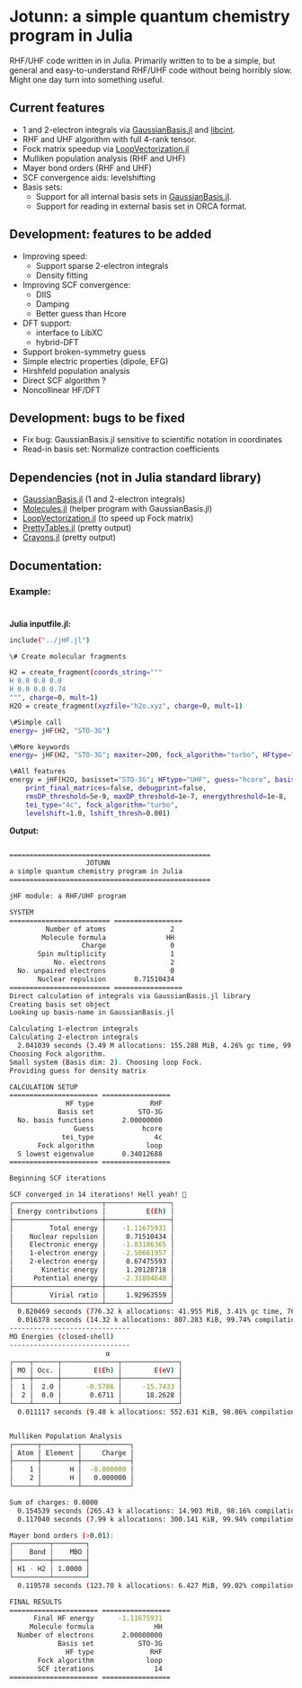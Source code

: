 # Jotunn: a simple quantum chemistry program in Julia
RHF/UHF code written in in Julia. 
Primarily written to to be a simple, but general and easy-to-understand RHF/UHF code without being horribly slow.
Might one day turn into something useful.



## Current features
- 1 and 2-electron integrals via [GaussianBasis.jl](https://github.com/FermiQC/GaussianBasis.jl) and [libcint](https://github.com/sunqm/libcint).
- RHF and UHF algorithm with full 4-rank tensor. 
- Fock matrix speedup via [LoopVectorization.jl](https://github.com/JuliaSIMD/LoopVectorization.jl)
- Mulliken population analysis (RHF and UHF)
- Mayer bond orders (RHF and UHF)
- SCF convergence aids: levelshifting
- Basis sets:
    - Support for all internal basis sets in [GaussianBasis.jl](https://github.com/FermiQC/GaussianBasis.jl).
    - Support for reading in external basis set in ORCA format.

## Development: features to be added
- Improving speed: 
    - Support sparse 2-electron integrals
    - Density fitting
- Improving SCF convergence:
    - DIIS
    - Damping 
    - Better guess than Hcore
- DFT support:
    - interface to LibXC
    - hybrid-DFT
- Support broken-symmetry guess
- Simple electric properties (dipole, EFG)
- Hirshfeld population analysis
- Direct SCF algorithm ?
- Noncollinear HF/DFT

## Development: bugs to be fixed
- Fix bug: GaussianBasis.jl sensitive to scientific notation in coordinates
- Read-in basis set: Normalize contraction coefficients

## Dependencies (not in Julia standard library)
- [GaussianBasis.jl](https://github.com/FermiQC/GaussianBasis.jl) (1 and 2-electron integrals)
- [Molecules.jl](https://github.com/FermiQC/Molecules.jl) (helper program with GaussianBasis.jl)
- [LoopVectorization.jl](https://github.com/JuliaSIMD/LoopVectorization.jl) (to speed up Fock matrix)
- [PrettyTables.jl](https://github.com/ronisbr/PrettyTables.jl) (pretty output)
- [Crayons.jl](https://github.com/KristofferC/Crayons.jl) (pretty output)


## Documentation:

### Example:

#
**Julia inputfile.jl:**
```sh
include("../jHF.jl")

\# Create molecular fragments

H2 = create_fragment(coords_string="""
H 0.0 0.0 0.0
H 0.0 0.0 0.74
""", charge=0, mult=1)
H2O = create_fragment(xyzfile="h2o.xyz", charge=0, mult=1)

\#Simple call
energy= jHF(H2, "STO-3G")

\#More keywords
energy= jHF(H2, "STO-3G"; maxiter=200, fock_algorithm="turbo", HFtype="RHF", levelshift=2.0, lshift_thresh=1e-4, tei_type="4c", print_final_matrices=true, debugprint=true)

\#All features
energy = jHF(H2O, basisset="STO-3G"; HFtype="UHF", guess="hcore", basisfile="none", maxiter=200, 
    print_final_matrices=false, debugprint=false, 
    rmsDP_threshold=5e-9, maxDP_threshold=1e-7, energythreshold=1e-8, 
    tei_type="4c", fock_algorithm="turbo", 
    levelshift=1.0, lshift_thresh=0.001)


 ```

 **Output:**

```sh

==================================================
                   JOTUNN
a simple quantum chemistry program in Julia
==================================================

jHF module: a RHF/UHF program

SYSTEM
========================= =================
         Number of atoms                2  
        Molecule formula               HH  
                  Charge                0  
       Spin multiplicity                1  
           No. electrons                2  
  No. unpaired electrons                0  
       Nuclear repulsion       0.71510434  
========================= =================
Direct calculation of integrals via GaussianBasis.jl library
Creating basis set object
Looking up basis-name in GaussianBasis.jl

Calculating 1-electron integrals
Calculating 2-electron integrals
  2.041039 seconds (3.49 M allocations: 155.288 MiB, 4.26% gc time, 99.82% compilation time)
Choosing Fock algorithm.
Small system (Basis dim: 2). Choosing loop Fock.
Providing guess for density matrix

CALCULATION SETUP
====================== =================
              HF type              RHF  
            Basis set           STO-3G  
  No. basis functions       2.00000000  
                Guess            hcore  
             tei_type               4c  
       Fock algorithm             loop  
  S lowest eigenvalue       0.34012688  
====================== =================

Beginning SCF iterations

SCF converged in 14 iterations! Hell yeah! 🎉
┌──────────────────────┬────────────────┐
│ Energy contributions │          E(Eh) │
├──────────────────────┼────────────────┤
│         Total energy │    -1.11675931 │
│    Nuclear repulsion │     0.71510434 │
│    Electronic energy │    -1.83186365 │
│    1-electron energy │    -2.50661957 │
│    2-electron energy │     0.67475593 │
│       Kinetic energy │     1.20128718 │
│     Potential energy │    -2.31804648 │
├──────────────────────┼────────────────┤
│         Virial ratio │     1.92963559 │
└──────────────────────┴────────────────┘
  0.820469 seconds (776.32 k allocations: 41.955 MiB, 3.41% gc time, 76.26% compilation time)
  0.016378 seconds (14.32 k allocations: 807.283 KiB, 99.74% compilation time)
------------------------------
MO Energies (closed-shell)
------------------------------
                        ⍺
┌────┬──────┬──────────────┬──────────────┐
│ MO │ Occ. │        E(Eh) │        E(eV) │
├────┼──────┼──────────────┼──────────────┤
│  1 │  2.0 │      -0.5786 │     -15.7433 │
│  2 │  0.0 │       0.6711 │      18.2628 │
└────┴──────┴──────────────┴──────────────┘
  0.011117 seconds (9.48 k allocations: 552.631 KiB, 98.86% compilation time)


Mulliken Population Analysis
┌──────┬─────────┬────────────┐
│ Atom │ Element │     Charge │
├──────┼─────────┼────────────┤
│    1 │       H │  -0.000000 │
│    2 │       H │   0.000000 │
└──────┴─────────┴────────────┘

Sum of charges: 0.0000
  0.154539 seconds (265.43 k allocations: 14.903 MiB, 98.16% compilation time)
  0.117040 seconds (7.99 k allocations: 300.141 KiB, 99.94% compilation time)

Mayer bond orders (>0.01):
┌─────────┬────────┐
│    Bond │    MBO │
├─────────┼────────┤
│ H1 - H2 │ 1.0000 │
└─────────┴────────┘
  0.119578 seconds (123.70 k allocations: 6.427 MiB, 99.02% compilation time)

FINAL RESULTS
====================== =================
      Final HF energy      -1.11675931  
     Molecule formula               HH  
  Number of electrons       2.00000000  
            Basis set           STO-3G  
              HF type              RHF  
       Fock algorithm             loop  
       SCF iterations               14  
====================== =================
  ```